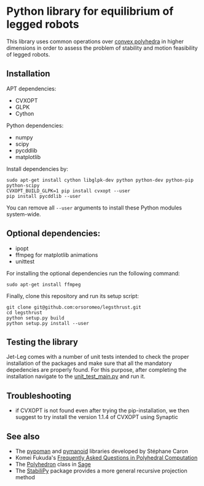 # Python library for equilibrium of legged robots

This library uses common operations over [convex
polyhedra](https://en.wikipedia.org/wiki/Convex_polyhedron) in higher dimensions in order to assess the problem of stability and motion feasibility of legged robots.

## Installation
APT dependencies:
- CVXOPT
- GLPK
- Cython

Python dependencies:
- numpy
- scipy
- pycddlib
- matplotlib

Install dependencies by:
```
sudo apt-get install cython libglpk-dev python python-dev python-pip python-scipy
CVXOPT_BUILD_GLPK=1 pip install cvxopt --user
pip install pycddlib --user
```
You can remove all ``--user`` arguments to install these Python modules system-wide.

## Optional dependencies:

- ipopt
- ffmpeg for matplotlib animations
- unittest

For installing the optional dependencies run the following command:

```
sudo apt-get install ffmpeg
```
Finally, clone this repository and run its setup script:
```
git clone git@github.com:orsoromeo/legsthrust.git
cd legsthrust
python setup.py build
python setup.py install --user
```
## Testing the library
Jet-Leg comes with a number of unit tests intended to check the proper installation of the packages and make sure that all the mandatory depedencies are properly found. For this purpose, after completing the installation navigate to the [unit_test_main.py](https://gitlab.advr.iit.it/rorsolino/jet-leg/blob/master/unit_tests/unit_test_main.py) and run it.

## Troubleshooting

- if CVXOPT is not found even after trying the pip-installation, we then suggest to try install the version 1.1.4 of CVXOPT using Synaptic

## See also

- The [pypoman](https://github.com/stephane-caron/pypoman) and [pymanoid](https://github.com/stephane-caron/pymanoid) libraries developed by Stéphane Caron
- Komei Fukuda's [Frequently Asked Questions in Polyhedral Computation](http://www.cs.mcgill.ca/~fukuda/soft/polyfaq/polyfaq.html)
- The
  [Polyhedron](http://doc.sagemath.org/html/en/reference/discrete_geometry/sage/geometry/polyhedron/constructor.html) class in [Sage](http://www.sagemath.org/)
- The [StabiliPy](https://github.com/haudren/stabilipy) package provides a more
  general recursive projection method
